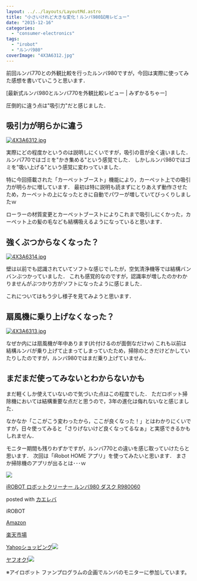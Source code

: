 ```yaml
---
layout: ../../layouts/LayoutMd.astro
title: "小さいけれど大きな変化！ルンバ980試用レビュー"
date: "2015-12-16"
categories: 
  - "consumer-electronics"
tags: 
  - "irobot"
  - "ルンバ980"
coverImage: "4X3A6312.jpg"
---
```


前回ルンバ770との外観比較を行ったルンバ980ですが，今回は実際に使ってみた感想を書いていこうと思います．

[最新式ルンバ980とルンバ770を外観比較レビュー | みずかるちゃー]

圧倒的に違う点は"吸引力"だと感じました．

## 吸引力が明らかに違う

[![4X3A6312.jpg](/archive/images/23741433506_df1d0e1868_b.jpg)](http://www.flickr.com/photos/67522130@N08/23741433506 "4X3A6312.jpg")

実際にどの程度かというのは説明しにくいですが，吸引の音が全く違いました． ルンバ770ではゴミを"かき集める"という感覚でした． しかしルンバ980ではゴミを"吸い上げる"という感覚に変わっていました．

特に今回搭載された「カーペットブースト」機能により，カーペット上での吸引力が明らかに増しています． 最初は特に説明も読まずにとりあえず動作させたため，カーペットの上になったときに自動でパワーが増していてびっくりしましたｗ

ローラーの材質変更とカーペットブーストによりこれまで吸引しにくかった，カーペット上の髪の毛なども結構吸えるようになっていると思います．

## 強くぶつからなくなった？

[![4X3A6314.jpg](/archive/images/23741443506_549cf42b13_b.jpg)](http://www.flickr.com/photos/67522130@N08/23741443506 "4X3A6314.jpg")

壁は以前でも認識されていてソフトな感じでしたが，空気清浄機等では結構バンバンぶつかっていました． これも感覚的なのですが，認識率が増したのかわかりませんがぶつかり方がソフトになったように感じました．

これについてはもう少し様子を見てみようと思います．

## 扇風機に乗り上げなくなった？

[![4X3A6313.jpg](/archive/images/23399621839_46d40685a0_b.jpg)](http://www.flickr.com/photos/67522130@N08/23399621839 "4X3A6313.jpg")

なぜか内には扇風機が年中あります(片付けるのが面倒なだけｗ) これも以前は結構ルンバが乗り上げて止まってしまっていたため，掃除のときだけどかしていたりしたのですが，ルンバ980ではまだ乗り上げていません．

## まだまだ使ってみないとわからないかも

まだ軽くしか使えていないので気づいた点はこの程度でした． ただロボット掃除機においては結構重要な点だと思うので，3年の進化は侮れないなと感じました．

なかなか「ここがこう変わったから，ここが良くなった！」とはわかりにくいですが，日々使ってみると「さりげないけど良くなってるなぁ」と実感できるかもしれません．

モニター期間も残りわずかですが，ルンバ770との違いを感じ取っていけたらと思います． 次回は「iRobot HOME アプリ」を使ってみたいと思います． まさか掃除機のアプリが出るとは･･･ｗ

[![](/archive/images/41TLJ03fj7L._SL160_.jpg)](https://www.amazon.co.jp/exec/obidos/ASIN/B0162EAZBQ/mizuka123-22/ref=nosim/)

[iROBOT ロボットクリーナー ルンバ980 ダスク R980060](https://www.amazon.co.jp/exec/obidos/ASIN/B0162EAZBQ/mizuka123-22/ref=nosim/)

posted with [カエレバ](http://kaereba.com)

iROBOT

[Amazon](http://www.amazon.co.jp/gp/search?keywords=iROBOT%20%83%8D%83%7B%83b%83g%83N%83%8A%81%5B%83i%81%5B%20%83%8B%83%93%83o980%20%83_%83X%83N%20R980060&__mk_ja_JP=%83J%83%5E%83J%83i&tag=mizuka123-22)

[楽天市場](http://hb.afl.rakuten.co.jp/hgc/032b53ee.4b34c5ee.0f4a541e.f440145e/?pc=http%3A%2F%2Fsearch.rakuten.co.jp%2Fsearch%2Fmall%2FiROBOT%2520%25E3%2583%25AD%25E3%2583%259C%25E3%2583%2583%25E3%2583%2588%25E3%2582%25AF%25E3%2583%25AA%25E3%2583%25BC%25E3%2583%258A%25E3%2583%25BC%2520%25E3%2583%25AB%25E3%2583%25B3%25E3%2583%2590980%2520%25E3%2583%2580%25E3%2582%25B9%25E3%2582%25AF%2520R980060%2F-%2Ff.1-p.1-s.1-sf.0-st.A-v.2%3Fx%3D0%26scid%3Daf_ich_link_urltxt%26m%3Dhttp%3A%2F%2Fm.rakuten.co.jp%2F)

[Yahooショッピング![](//ad.jp.ap.valuecommerce.com/servlet/gifbanner?sid=3066752&pid=881990642)](//ck.jp.ap.valuecommerce.com/servlet/referral?sid=3066752&pid=881990642&vc_url=http%3A%2F%2Fsearch.shopping.yahoo.co.jp%2Fsearch%3Fp%3DiROBOT%2520%25E3%2583%25AD%25E3%2583%259C%25E3%2583%2583%25E3%2583%2588%25E3%2582%25AF%25E3%2583%25AA%25E3%2583%25BC%25E3%2583%258A%25E3%2583%25BC%2520%25E3%2583%25AB%25E3%2583%25B3%25E3%2583%2590980%2520%25E3%2583%2580%25E3%2582%25B9%25E3%2582%25AF%2520R980060)

[ヤフオク!![](//ad.jp.ap.valuecommerce.com/servlet/gifbanner?sid=3066752&pid=881990642)](//ck.jp.ap.valuecommerce.com/servlet/referral?sid=3066752&pid=881990642&vc_url=http%3A%2F%2Fauctions.search.yahoo.co.jp%2Fsearch%3Fvo%3D%26ve%3D%26auccat%3D0%26aucminprice%3D%26aucmaxprice%3D%26aucmin_bidorbuy_price%3D%26aucmax_bidorbuy_price%3D%26loc_cd%3D0%26abatch%3D0%26istatus%3D0%26filtered%3D1%26ei%3DUTF-8%26tab_ex%3Dcommerce%26va%3DiROBOT%2520%25E3%2583%25AD%25E3%2583%259C%25E3%2583%2583%25E3%2583%2588%25E3%2582%25AF%25E3%2583%25AA%25E3%2583%25BC%25E3%2583%258A%25E3%2583%25BC%2520%25E3%2583%25AB%25E3%2583%25B3%25E3%2583%2590980%2520%25E3%2583%2580%25E3%2582%25B9%25E3%2582%25AF%2520R980060)

※アイロボット ファンプログラムの企画でルンバのモニターに参加しています。
